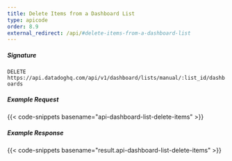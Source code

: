```yaml
---
title: Delete Items from a Dashboard List
type: apicode
order: 8.9
external_redirect: /api/#delete-items-from-a-dashboard-list
---
```


##### Signature

`DELETE https://api.datadoghq.com/api/v1/dashboard/lists/manual/:list_id/dashboards`

##### Example Request

{{< code-snippets basename="api-dashboard-list-delete-items" >}}

##### Example Response

{{< code-snippets basename="result.api-dashboard-list-delete-items" >}}
